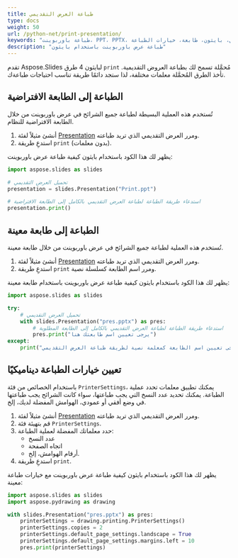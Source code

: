 ```yaml
---
title: طباعة العرض التقديمي
type: docs
weight: 50
url: /python-net/print-presentation/
keywords: "طباعة باوربوينت، PPT، PPTX، طباعة العرض التقديمي، بايثون، طابعة، خيارات الطباعة"
description: "طباعة عرض باوربوينت باستخدام بايثون"
---
```

تقدم Aspose.Slides لبايثون 4 طرق `print` مُحمَّلة تسمح لك بطباعة العروض التقديمية. تأخذ الطرق المُحمَّلة معلمات مختلفة، لذا ستجد دائمًا طريقة تناسب احتياجات طباعةك.

## **الطباعة إلى الطابعة الافتراضية**

تُستخدم هذه العملية البسيطة لطباعة جميع الشرائح في عرض باوربوينت من خلال الطابعة الافتراضية للنظام.

1. أنشئ مثيلاً لفئة [Presentation](https://reference.aspose.com/slides/python-net/aspose.slides/presentation/) ومرر العرض التقديمي الذي تريد طباعته.
2. استدعِ طريقة `print` (بدون معلمات).

يظهر لك هذا الكود باستخدام بايثون كيفية طباعة عرض باوربوينت:

```python
import aspose.slides as slides

# تحميل العرض التقديمي
presentation = slides.Presentation("Print.ppt")

# استدعاء طريقة الطباعة لطباعة العرض التقديمي بالكامل إلى الطابعة الافتراضية
presentation.print()
```

## **الطباعة إلى طابعة معينة**

تُستخدم هذه العملية لطباعة جميع الشرائح في عرض باوربوينت من خلال طابعة معينة.

1. أنشئ مثيلاً لفئة [Presentation](https://reference.aspose.com/slides/python-net/aspose.slides/presentation/) ومرر العرض التقديمي الذي تريد طباعته.
2. استدعِ طريقة `print` ومرر اسم الطابعة كسلسلة نصية.

يظهر لك هذا الكود باستخدام بايثون كيفية طباعة عرض باوربوينت باستخدام طابعة معينة:

```python
import aspose.slides as slides

try:
    # تحميل العرض التقديمي
    with slides.Presentation("pres.pptx") as pres:
        # استدعاء طريقة الطباعة لطباعة العرض التقديمي بالكامل إلى الطابعة المطلوبة
        pres.print("يرجى تعيين اسم طابعتك هنا")
except:
    print("يرجى تعيين اسم الطابعة كمعلمة نصية لطريقة طباعة العرض التقديمي")
```

## **تعيين خيارات الطباعة ديناميكيًا**

باستخدام الخصائص من فئة `PrinterSettings`، يمكنك تطبيق معلمات تحدد عملية الطباعة. يمكنك تحديد عدد النسخ التي يجب طباعتها، سواء كانت الشرائح يجب طباعتها في وضع أفقي أو عمودي، الهوامش المفضلة لديك، إلخ.

1. أنشئ مثيلاً لفئة [Presentation](https://reference.aspose.com/slides/python-net/aspose.slides/presentation/) ومرر العرض التقديمي الذي تريد طباعته.
2. قم بتهيئة فئة `PrinterSettings`.
3. حدد معلماتك المفضلة لعملية الطباعة:
   * عدد النسخ
   * اتجاه الصفحة
   * أرقام الهوامش، إلخ.
4. استدعِ طريقة `print`.

يظهر لك هذا الكود باستخدام بايثون كيفية طباعة عرض باوربوينت مع خيارات طباعة معينة: 

```python
import aspose.slides as slides
import aspose.pydrawing as drawing

with slides.Presentation("pres.pptx") as pres:
    printerSettings = drawing.printing.PrinterSettings()
    printerSettings.copies = 2
    printerSettings.default_page_settings.landscape = True
    printerSettings.default_page_settings.margins.left = 10
    pres.print(printerSettings)
```